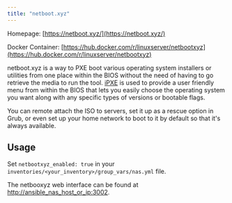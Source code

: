 ```yaml
---
title: "netboot.xyz"
---
```


Homepage: [https://netboot.xyz/](https://netboot.xyz/)

Docker Container: [https://hub.docker.com/r/linuxserver/netbootxyz](https://hub.docker.com/r/linuxserver/netbootxyz)

netboot.xyz is a way to PXE boot various operating system installers or utilities from one place within the BIOS without the need of having to go retrieve the media to run the tool. [iPXE](https://ipxe.org/) is used to provide a user friendly menu from within the BIOS that lets you easily choose the operating system you want along with any specific types of versions or bootable flags.

You can remote attach the ISO to servers, set it up as a rescue option in Grub, or even set up your home network to boot to it by default so that it's always available.

## Usage

Set `netbootxyz_enabled: true` in your `inventories/<your_inventory>/group_vars/nas.yml` file.

The netbooxyz web interface can be found at [http://ansible_nas_host_or_ip:3002](http://ansible_nas_host_or_ip:3002).

